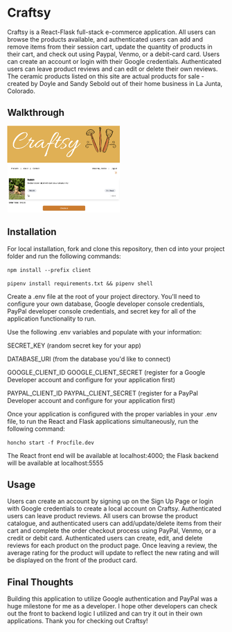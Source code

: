# Craftsy

Craftsy is a React-Flask full-stack e-commerce application. All users can browse the products available, and authenticated users can add and remove items from their session cart, update the quantity of products in their cart, and check out using Paypal, Venmo, or a debit-card card. Users can create an account or login with their Google credentials. Authenticated users can leave product reviews and can edit or delete their own reviews. The ceramic products listed on this site are actual products for sale - created by Doyle and Sandy Sebold out of their home business in La Junta, Colorado.

## Walkthrough

<a href="https://youtu.be/jWwT2GTx5rs" title="Craftsy eCommerce Application Walkthrough"><img src="./client/src/images/craftsy.png" height="200px" alt="Craftsy Walkthrough" /></a>

## Installation

For local installation, fork and clone this repository, then cd into your project folder and run the following commands:

`npm install --prefix client`

`pipenv install requirements.txt && pipenv shell`

Create a .env file at the root of your project directory. You'll need to configure your own database, Google developer console credentials, PayPal developer console credentials, and secret key for all of the application functionality to run.

Use the following .env variables and populate with your information:

SECRET_KEY (random secret key for your app)

DATABASE_URI (from the database you'd like to connect)

GOOGLE_CLIENT_ID
GOOGLE_CLIENT_SECRET (register for a Google Developer account and configure for your application first)

PAYPAL_CLIENT_ID
PAYPAL_CLIENT_SECRET (register for a PayPal Developer account and configure for your application first)

Once your application is configured with the proper variables in your .env file, to run the React and Flask applications simultaneously, run the following command:

`honcho start -f Procfile.dev`

The React front end will be available at localhost:4000; the Flask backend will be available at localhost:5555

## Usage

Users can create an account by signing up on the Sign Up Page or login with Google credentials to create a local account on Craftsy. Authenticated users can leave product reviews. All users can browse the product catalogue, and authenticated users can add/update/delete items from their cart and complete the order checkout process using PayPal, Venmo, or a credit or debit card. Authenticated users can create, edit, and delete reviews for each product on the product page. Once leaving a review, the average rating for the product will update to reflect the new rating and will be displayed on the front of the product card. 

## Final Thoughts

Building this application to utilize Google authentication and PayPal was a huge milestone for me as a developer. I hope other developers can check out the front to backend logic I utilized and can try it out in their own applications. Thank you for checking out Craftsy!